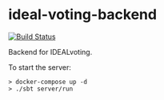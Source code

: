 # ideal-voting-backend

[![Build Status][Badge-GitHubActions]][Link-GitHubActions]

Backend for IDEALvoting.

To start the server:
```
> docker-compose up -d
> ./sbt server/run
```

[Link-GitHubActions]: https://github.com/Idealiste-cz/ideal-voting-backend/actions/workflows/release.yml?query=branch%3Amaster "GitHub Actions link"
[Badge-GitHubActions]: https://github.com/Idealiste-cz/ideal-voting-backend/actions/workflows/release.yml/badge.svg "GitHub Actions badge"
